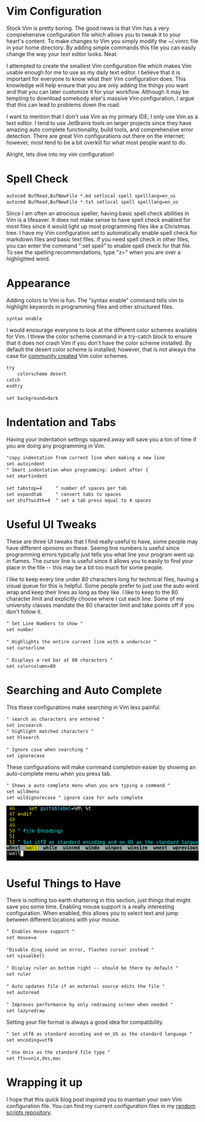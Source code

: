 # Vim Configuration

Stock Vim is pretty boring.
The good news is that Vim has a very comprehensive configuration file which
allows you to tweak it to your heart's content.
To make changes to Vim you simply modify the ~/.vimrc file in your home
directory.
By adding simple commands this file you can easily change the way your
text editor looks.
Neat.

I attempted to create the smallest Vim configuration file which makes
Vim usable enough for me to use as my daily text editor. 
I believe that it is important for everyone to know what their
Vim configuration does. 
This knowledge will help ensure that you are only adding the things
you want and that you can later customize it for your workflow.
Although it may be tempting to download somebody else's massive Vim
configuration, I argue that this can lead to problems down the road.

I want to mention that I don't use Vim as my primary
IDE; I only use Vim as a text editor.
I tend to use JetBrains tools on larger projects since they have amazing
auto complete functionality, build tools, and comprehensive error detection.
There are great Vim configurations out there on the internet; however, most
tend to be a bit overkill for what most people want to do. 

Alright, lets dive into my vim configuration!


# Spell Check

```vim
autocmd BufRead,BufNewFile *.md setlocal spell spelllang=en_us
autocmd BufRead,BufNewFile *.txt setlocal spell spelllang=en_us
```

Since I am often an atrocious speller, having basic spell check abilities in 
Vim is a lifesaver.
It does not make sense to have spell check enabled for most files since it
would light up most programming files like a Christmas tree.
I have my Vim configuration set to automatically enable spell check for markdown files
and basic text files. 
If you need spell check in other files, you can enter the command 
":set spell" to enable spell check for that file.
To see the spelling recommendations, type "z=" when you are over a
highlighted word.


# Appearance

Adding colors to Vim is fun.
The "syntax enable" command tells vim to highlight keywords in programming
files and other structured files.

```vim
syntax enable
```

I would encourage everyone to look at the different color schemes available for
Vim. 
I threw the color scheme command in a try-catch block to ensure that it does not crash
Vim if you don't have the color scheme installed.
By default the desert color scheme is installed; however, that is not always the 
case for [community created](http://vimcolors.com/) Vim color schemes. 

```vim
try
    colorscheme desert
catch
endtry

set background=dark
```

# Indentation and Tabs

Having your indentation settings squared away will save you a ton of time
if you are doing any programming in Vim. 

```vim
"copy indentation from current line when making a new line
set autoindent
" Smart indentation when programming: indent after {
set smartindent 

set tabstop=4     " number of spaces per tab
set expandtab     " convert tabs to spaces
set shiftwidth=4  " set a tab press equal to 4 spaces
```

# Useful UI Tweaks

These are three UI tweaks that I find really useful to have, some people may
have different opinions on these.
Seeing line numbers is useful since programming errors typically just 
tells you what line your program went up in flames.
The cursor line is useful since it allows you to easily to find your place
in the file -- this may be a bit too much for some people.

I like to keep every line under 80 characters long for technical files,
having a visual queue for this is helpful.
Some people prefer to just use the auto word wrap and keep their lines as long
as they like.
I like to keep to the 80 character limit and explicitly choose where
I cut each line.
Some of my university classes mandate the 80 character limit and take
points off if you don't follow it. 

```vim
" Set Line Numbers to show "
set number

" Highlights the entire current line with a underscor "
set cursorline

" Displays a red bar at 80 characters "
set colorcolumn=80
```


# Searching and Auto Complete

This these configurations make searching in Vim less painful.

```vim
" search as characters are entered "
set incsearch
" highlight matched characters "
set hlsearch

" Ignore case when searching "
set ignorecase
```

These configurations will make command completion easier by 
showing an auto-complete menu when you press tab. 

```vim
" Shows a auto complete menu when you are typing a command "
set wildmenu
set wildignorecase " ignore case for auto complete
```

![Vim auto complete](media/vim/commandCompletion.png)


# Useful Things to Have

There is nothing too earth shattering in this section, just things that
might save you some time.
Enabling mouse support is a really interesting configuration.
When enabled, this allows you to select text and jump between different
locations with your mouse.

```vim
" Enables mouse support "
set mouse=a

"Disable ding sound on error, flashes cursor instead "
set visualbell

" Display ruler on bottom right -- should be there by default "
set ruler

" Auto updates file if an external source edits the file "
set autoread

" Improves performance by only redrawing screen when needed "
set lazyredraw
```

Setting your file format is always a good idea for compatibility. 

```vim
" Set utf8 as standard encoding and en_US as the standard language "
set encoding=utf8

" Use Unix as the standard file type "
set ffs=unix,dos,mac
```

# Wrapping it up

I hope that this quick blog post inspired you to maintain your own Vim
configuration file.
You can find my current configuration files in my 
[random scripts repository](https://github.com/jrtechs/RandomScripts/tree/master/config).
